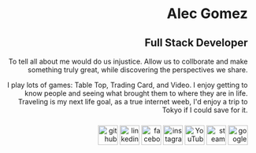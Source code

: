 <div align=right>
  
#  Alec Gomez
## Full Stack Developer

To tell all about me would do us injustice. Allow us to collborate and make something truly great, while discovering the perspectives we share. 

I play lots of games: Table Top, Trading Card, and Video. I enjoy getting to know people and seeing what brought them to where they are in life. Traveling is my next life goal, as a true internet weeb, I'd enjoy a trip to Tokyo if I could save for it. 
 

###
[<img src='https://cdn.jsdelivr.net/npm/simple-icons@3.0.1/icons/github.svg' alt='github' height='40'>](https://github.com/mandaark17)  [<img src='https://cdn.jsdelivr.net/npm/simple-icons@3.0.1/icons/linkedin.svg' alt='linkedin' height='40'>](https://www.linkedin.com/in/https://www.linkedin.com/in/alec-gomez417//)  [<img src='https://cdn.jsdelivr.net/npm/simple-icons@3.0.1/icons/facebook.svg' alt='facebook' height='40'>](https://www.facebook.com/https://www.facebook.com/mandaark17)  [<img src='https://cdn.jsdelivr.net/npm/simple-icons@3.0.1/icons/instagram.svg' alt='instagram' height='40'>](https://www.instagram.com/https://www.instagram.com/alec.gomez417//)  [<img src='https://cdn.jsdelivr.net/npm/simple-icons@3.0.1/icons/youtube.svg' alt='YouTube' height='40'>](https://www.youtube.com/channel/https://www.youtube.com/channel/UClygbKiU4xWSiX7S23vhg1A)  [<img src='https://cdn.jsdelivr.net/npm/simple-icons@3.0.1/icons/steam.svg' alt='steam' height='40'>](https://steamcommunity.com/id/alecgomez/)  [<img src='https://cdn.jsdelivr.net/npm/simple-icons@3.0.1/icons/google.svg' alt='google' height='40'>](alec.gomez417@gmail.com)  

</div>
